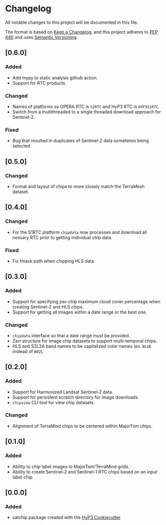 # Changelog

All notable changes to this project will be documented in this file.

The format is based on [Keep a Changelog](https://keepachangelog.com/en/1.0.0/),
and this project adheres to [PEP 440](https://www.python.org/dev/peps/pep-0440/)
and uses [Semantic Versioning](https://semver.org/spec/v2.0.0.html).

## [0.6.0]

### Added
* Add mypy to static analysis github action.
* Support for RTC products.

### Changed
* Names of platforms so OPERA RTC is `S1RTC` and HyP3 RTC is `HYP3S1RTC`.
* Switch from a multithreaded to a single threaded download approach for Sentinel-2.

### Fixed
* Bug that resulted in duplicates of Sentinel-2 data sometimes being selected

## [0.5.0]

### Changed
* Format and layout of chips to more closely match the TerraMesh dataset.

## [0.4.0]

### Changed
* For the S1RTC platform `chipdata` now processes and download all nessary RTC prior to getting individual chip data.

### Fixed
* Fix fmask path when chipping HLS data

## [0.3.0]

### Added
* Support for specifying per-chip maximum cloud cover percentage when creating Sentinel-2 and HLS chips.
* Support for getting all images within a date range or the best one.

### Changed
* `chipdata` interface so that a date range must be provided.
* Zarr structure for image chip datasets to support multi-temporal chips.
* HLS and S2L2A band names to be capitalized color names (ex. `BLUE` instead of `B02`).

## [0.2.0]

### Added
* Support for Harmonized Landsat Sentinel-2 data.
* Support for persistent scratch directory for image downloads.
* `chipview` CLI tool for view chip datasets.

### Changed
* Alignment of TerraMind chips to be centered within MajorTom chips.

## [0.1.0]

### Added
- Ability to chip label images to MajorTom/TerraMind grids.
- Ability to create Sentinel-2 and Sentinel-1 RTC chips based on an input label chip.

## [0.0.0]

### Added
- satchip package created with the [HyP3 Cookiecutter](https://github.com/ASFHyP3/hyp3-cookiecutter)
